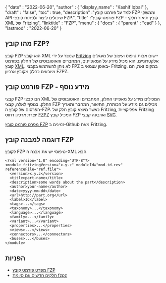 {
  "date" : "2022-06-20",
  "author" : {
    "display_name" : "Kashif Iqbal"
},
  "draft" : "false",
  "toc" : true,
  "description" :"למד על פורמט קובץ FZP וממשקי API שיכולים ליצור ולפתוח קובצי FZP.",
  "title" :"פורמט קובץ FZP - קובץ תיאור חלקי XML של Fritzing",
  "linktitle" : "FZP",
  "menu" : {
    "docs" : {
      "parent" : "cad"
}
},
  "lastmod" : "2022-06-20"
}

## מהו קובץ FZP?

קובץ FZP הוא קובץ XML שנוצר על ידי [Fritzing](https://fritzing.org/) יישום אבות טיפוס ועיצוב של מעגלים אלקטרוניים. הוא מכיל מידע על המאפיינים, המחברים והאוטובוסים של החלק בפורמט קובץ [XML](/he/web/xml/). לא ניתן להשתמש בקבצי FPZ באופן עצמאי ב- Fritzing. במקום זאת, הם מיובאים כחלק מקובץ ארכיון FZPZ.

## פורמט קובץ FZP - מידע נוסף

קבצי FZP הם קבצי XML המכילים מידע על מאפייני החלק, המחברים והאוטובוסים של החלק. בנוסף לאלה, קבצי FZP מכילים גם מידע על הכותרת, התיאור, המחבר ותאריך הפרסום של קובץ ה-FZP. כאשר מיוצא קובץ חלק של Fritzing, אפליקציית Fritzing יוצרת ארכיון דחוס [FZPZ](/he/compression/fzpz/) המכיל קובץ FZP וארבעה קבצי [SVG](/he/page-description-language/svg/).

[מפרט פורמט קובץ FZP](https://github.com/fritzing/fzp/blob/master/docs/README.md) זמינים ב-Github מאת Fritzing.

## דוגמה למבנה קובץ FZP

לקובץ FZP טיפוסי יש את מבנה ה-XML הבא.

```
<?xml version="1.0" encoding="UTF-8"?>
<module fritzingVersion="x.y.z" moduleId="mod-id-rev" referenceFile="ref.file">
  <version>x.y.z</version>
  <title>part-name</title>
  <description>some words about the part</description>
  <author>your-name</author>
  <date>yyyy-mm-dd</date>
  <url>http://part.org</url>
  <label>IC</label>
  <tags>...</tags>
  <taxonomy>...</taxonomy>
  <language>...</language>
  <family>...</family>
  <variant>...</variant>
  <properties>...</properties>
  <views>...</views>
  <connectors>...</connectors>
  <buses>...</buses>
</module>
```
## הפניות

* [מפרט פורמט קובץ FZP](https://github.com/fritzing/fzp/blob/master/docs/README.md)
* [חלקים חדשים עם סיומת fzpz](https://forum.fritzing.org/t/new-parts-with-fzpz-extension/8007/2)

